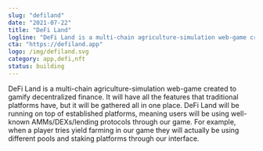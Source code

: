 ```yaml
---
slug: "defiland"
date: "2021-07-22"
title: "DeFi Land"
logline: "DeFi Land is a multi-chain agriculture-simulation web-game created to gamify decentralized finance."
cta: "https://defiland.app"
logo: /img/defiland.svg
category: app,defi,nft
status: building
---
```


DeFi Land is a multi-chain agriculture-simulation web-game created to gamify decentralized finance. It will have all the features that traditional platforms have, but it will be gathered all in one place. DeFi Land will be running on top of established platforms, meaning users will be using well-known AMMs/DEXs/lending protocols through our game. For example, when a player tries yield farming in our game they will actually be using different pools and staking platforms through our interface.

